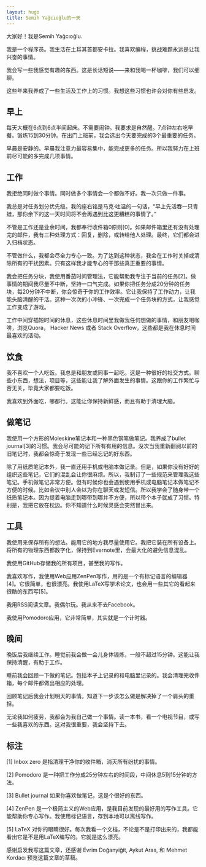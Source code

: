 ```yaml
---
layout: hugo
title: Semih Yağcıoğlu的一天
---
```



大家好！我是Semih Yağcıoğlu.

我是一个程序员。我生活在土耳其首都安卡拉。我喜欢编程，挑战难题永远是让我兴奋的事情。

我会写一些我感觉有趣的东西。这是长话短说——来和我喝一杯咖啡，我们可以细聊。

这些年来我养成了一些生活及工作上的习惯。我想这些习惯也许会对你有些启发。

## 早上

每天大概在6点到6点半间起床。不需要闹钟。我要求是自然醒。7点钟左右吃早餐。锻炼15到30分钟。在出门上班前，我会选出今天要完成的3个最重要的任务。

早晨是安静的。早晨我注意力最容易集中，能完成更多的任务。所以我努力在上班前尽可能的多完成几项事情。

## 工作

我拒绝同时做个事情。同时做多个事情会一个都做不好。我一次只做一件事。

我总是对任务划分优先级。我的座右铭是马克·吐温的一句话，“早上先活吞一只青蛙，那你余下的这一天时间将不会再遇到比这更糟糕的事情了。”

不管是工作还是业余时间，我都奉行收件箱0原则[0]。如果邮件箱里还有没有处理完的邮件，我有三种处理方式：回复，删除，或转给他人处理。最终，它们都会进入归档状态。

不管做什么，我都会尽全力专心一致。为了达到这种状态，我会在工作时关掉或清除所有的干扰因素。只有这样我才能专心的干那些真正重要的事情。

我会把任务分块，我使用番茄时间管理法，它能帮助我专注于当前的任务[2]。做事情的期间我尽量不中断，坚持一口气完成。如果你把任务分成20分钟的任务块，每20分钟不中断，你会惊奇于你的工作效率。它让我保持了工作动力，让我能头脑清醒的干活。这种一次次的小冲锋、一次完成一个任务块的方式，让我感觉工作变成了游戏。

工作中间穿插短时间的休息，这些休息时间里我做我任何想做的事情，和朋友喝咖啡，浏览Quora， Hacker News 或者 Stack Overflow，这些都是我在休息时间最喜欢的活动。

## 饮食

我不喜欢一个人吃饭。我总是和朋友或同事一起吃。这是一种很好的社交方式。聊些小东西，想法，项目等，这些能让我了解外面发生的事情。这跟你的工作繁忙与否无关，毕竟大家都要吃饭。

我喜欢到外面吃，哪都行。这能让你保持新鲜感，而且有助于清理大脑。

## 做笔记

我使用一个方形的Moleskine笔记本和一种黑色钢笔做笔记。我养成了bullet journal[3]的习惯。我会尽可能的记下所有有用的信息。没次当我重新翻阅以前的旧笔记时，我都会惊奇于发现一些已经忘记的好东西。

除了用纸质笔记本外，我一直还用手机或电脑本做记录。但是，如果你没有好好的组织这些笔记，它们的混乱会让你很麻烦。所以，我制订了一些规范来管理我这些笔记。手机做笔记非常方便。但有时候你也会遇到使用手机或电脑笔记本做笔记不方便的时候。比如会议中别人会以为你在聊天或发短信。所以我学会了随身带一个纸质笔记本。因为提着电脑走到哪带到哪并不方便，所以带个本子就成了习惯。特别是，我把它放在枕边。你不知道什么时候灵感会突然冒出来。

## 工具

我使用来保存所有的想法。能用它的地方我尽量使用它。我把它装在所有设备上。将所有的物理东西都数字化，保持到Evernote里，会最大化的避免信息混乱。

我使用GitHub存储我的所有项目，甚至我的写作。

我喜欢写作，我使用Web应用ZenPen写作，用的是一个有标记语言的编辑器[4]。它很简单，也很漂亮。我使用LaTeX写学术论文，也会用一些其它的看起来很酷的东西写[5]。

我用RSS阅读文章。我偶尔玩。我从来不去Facebook。

我使用Pomodoro应用，它非常简单，其实就是一个计时器。

## 晚间

晚饭后我继续工作。睡觉前我会做一会儿身体锻炼，一般不超过15分钟。这能让我保持清醒，有助于工作。

睡前我会回顾一下做的笔记。包括本子上记录的和电脑里记录的。我会清理完收件箱，每个邮件都做出相应的处理。

回顾笔记后我会计划明天的事情。知道下一步该怎么做是解决掉了一个肩头的重担。

无论我如何疲劳，我都会为我自己做一个事情。读一本书，看一个电视节目，或写一些我喜欢的东西。这对我很重要，我会坚持下去。

## 标注

[1] Inbox zero 是指清理干净你的收件箱，消灭所有纷扰的事情。

[2] Pomodoro 是一种把工作分成25分钟左右的时间段，中间休息5到15分钟的方法。

[3] Bullet journal 如果你喜欢做笔记，这是个很好的东西。

[4] ZenPen 是一个极简主义的Web应用，是我目前发现的最好用的写作工具。它能帮助你专心写作。我使用标记语言，存到本地可以离线写作。

[5] LaTeX 对你的眼睛很好。每次我看一个文档，不论是不是打印出来的，我都能看出它是不是用LaTeX编写的。它就是这么漂亮。

感谢启发我写这篇文章，还感谢 Evrim Doğanyiğit, Aykut Aras, 和 Mehmet Kordacı 预览这篇文章的草稿。
